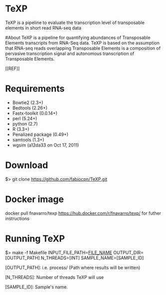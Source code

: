 # TeXP
TeXP is a pipeline to evaluate the transcription level of transposable elements in short read RNA-seq data

#About
TeXP is a pipeline for quantifying abundances of Transposable Elements transcripts from RNA-Seq data. TeXP is based on the assumption that RNA-seq reads overlapping Transposable Elements is a composition of pervasive transcription signal and autonomous transcription of Transposable Elements.

[[REF]]

# Requirements
 - Bowtie2 (2.3+)
 - Bedtools (2.26+)
 - Fastx-toolkit (0.0.14+)
 - perl (5.24+)
 - python (2.7)
 - R (3.3+)
  - Penalized package (0.49+)
 - samtools (1.3+)
 - wgsim (a12da33 on Oct 17, 2011)
 
# Download
 $> git clone https://github.com/fabiocpn/TeXP.git

# Docker image
docker pull fnavarro/texp
https://hub.docker.com/r/fnavarro/texp/ for futher instructions


# Running TeXP
 $> make -f Makefile INPUT_FILE_PATH=[FILE_NAME] OUTPUT_DIR=[OUTPUT_PATH] N_THREADS=[INT] SAMPLE_NAME=[SAMPLE_ID]

 [FILE_NAME]: *.fastq/*.fq.gz/*.sra 

 [OUTPUT_PATH]: i.e. process/ (Path where results will be written)

 [N_THREADS]:  Number of threads TeXP will use

 [SAMPLE_ID]: Sample's name.


